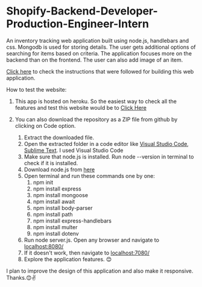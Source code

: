 # Shopify-Backend-Developer-Production-Engineer-Intern
An inventory tracking web application built using node.js, handlebars and css.
Mongodb is used for storing details. The user gets additional options of searching for items based on criteria.
The application focuses more on the backend than on the frontend. 
The user can also add image of an item.

[Click here](https://docs.google.com/document/d/1z9LZ_kZBUbg-O2MhZVVSqTmvDko5IJWHtuFmIu_Xg1A/edit) to check the instructions that were followed for building this web application.

How to test the website:
1. This app is hosted on heroku. So the easiest way to check all the features and test this website would be to [Click Here](https://serene-stream-27308.herokuapp.com/)

2. You can also download the repository as a ZIP file from github by clicking on Code option.
      1. Extract the downloaded file.
      2. Open the extracted folder in a code editor like [Visual Studio Code](https://code.visualstudio.com/download), [Sublime Text](https://www.sublimetext.com/3). I used Visual Studio Code
      3. Make sure that node.js is installed. Run node --version in terminal to check if it is installed.
      4. Download node.js from [here](https://nodejs.org/en/download/)
      5. Open terminal and run these commands one by one:
           1. npm init
           2. npm install express
           3. npm install mongoose
           4. npm install await
           5. npm install body-parser
           6. npm install path
           7. npm install express-handlebars
           8. npm install multer
           9. npm install dotenv
      6. Run node server.js. Open any browser and navigate to [localhost:8080/ ](localhost:8080/)
      7. If it doesn't work, then navigate to [localhost:7080/ ](localhost:8080/)
      8. Explore the application features. 😊

I plan to improve the design of this application and also make it responsive.
Thanks.😊✌
